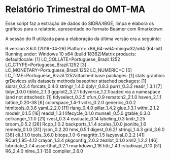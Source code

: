# Relatório Trimestral do OMT-MA 

Esse script faz a extração de dados do SIDRA/IBGE, limpa e elabora os gráficos para o relatório, apresentado no formato Beamer com Rmarkdown. 

A sessão do R utilizada para a elaboração da última versão era a seguinte:

R version 3.6.0 (2019-04-26)
Platform: x86_64-w64-mingw32/x64 (64-bit)
Running under: Windows 10 x64 (build 18362)Matrix products: defaultlocale:
[1] LC_COLLATE=Portuguese_Brazil.1252  LC_CTYPE=Portuguese_Brazil.1252
[3] LC_MONETARY=Portuguese_Brazil.1252 LC_NUMERIC=C
[5] LC_TIME=Portuguese_Brazil.1252attached base packages:
[1] stats     graphics  grDevices utils     datasets  methods   baseother attached packages:
 [1] sidrar_0.2.4    forcats_0.4.0   stringr_1.4.0   dplyr_0.8.3     purrr_0.3.2     readr_1.3.1
 [7] tidyr_1.0.0     tibble_2.1.3    ggplot2_3.2.1   tidyverse_1.2.1loaded via a namespace (and not attached):
 [1] tidyselect_0.2.5 xfun_0.9         rematch2_2.1.0   haven_2.1.1      lattice_0.20-38
 [6] colorspace_1.4-1 vctrs_0.2.0      generics_0.0.2   htmltools_0.3.6  yaml_2.2.0
[11] rlang_0.4.0      pillar_1.4.2     glue_1.3.1       withr_2.1.2      modelr_0.1.5
[16] readxl_1.3.1     lifecycle_0.1.0  munsell_0.5.0    gtable_0.3.0     cellranger_1.1.0
[21] rvest_0.3.4      evaluate_0.14    labeling_0.3     knitr_1.25       broom_0.5.2
[26] Rcpp_1.0.2       backports_1.1.4  scales_1.0.0     jsonlite_1.6     remedy_0.1.0
[31] rjson_0.2.20     hms_0.5.1        digest_0.6.21    stringi_1.4.3    grid_3.6.0
[36] cli_1.1.0        tools_3.6.0      bitops_1.0-6     magrittr_1.5     lazyeval_0.2.2
[41] RCurl_1.95-4.12  crayon_1.3.4     pkgconfig_2.0.3  zeallot_0.1.0    xml2_1.2.2
[46] lubridate_1.7.4  assertthat_0.2.1 rmarkdown_1.16   httr_1.4.1       rstudioapi_0.10
[51] R6_2.4.0         nlme_3.1-139     compiler_3.6.0
